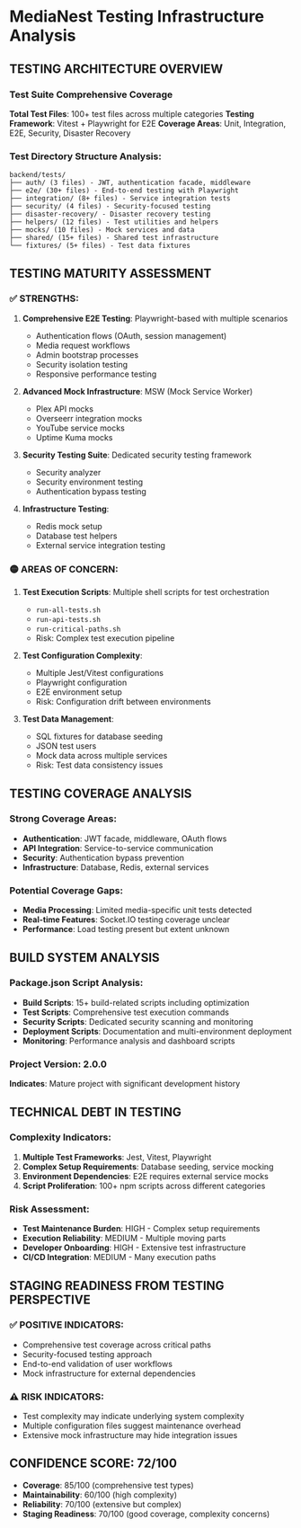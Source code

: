 # MediaNest Testing Infrastructure Analysis

## TESTING ARCHITECTURE OVERVIEW

### Test Suite Comprehensive Coverage
**Total Test Files**: 100+ test files across multiple categories
**Testing Framework**: Vitest + Playwright for E2E
**Coverage Areas**: Unit, Integration, E2E, Security, Disaster Recovery

### Test Directory Structure Analysis:
```
backend/tests/
├── auth/ (3 files) - JWT, authentication facade, middleware
├── e2e/ (30+ files) - End-to-end testing with Playwright
├── integration/ (8+ files) - Service integration tests
├── security/ (4 files) - Security-focused testing
├── disaster-recovery/ - Disaster recovery testing
├── helpers/ (12 files) - Test utilities and helpers
├── mocks/ (10 files) - Mock services and data
├── shared/ (15+ files) - Shared test infrastructure
└── fixtures/ (5+ files) - Test data fixtures
```

## TESTING MATURITY ASSESSMENT

### ✅ STRENGTHS:
1. **Comprehensive E2E Testing**: Playwright-based with multiple scenarios
   - Authentication flows (OAuth, session management)
   - Media request workflows
   - Admin bootstrap processes
   - Security isolation testing
   - Responsive performance testing

2. **Advanced Mock Infrastructure**: MSW (Mock Service Worker)
   - Plex API mocks
   - Overseerr integration mocks
   - YouTube service mocks
   - Uptime Kuma mocks

3. **Security Testing Suite**: Dedicated security testing framework
   - Security analyzer
   - Security environment testing
   - Authentication bypass testing

4. **Infrastructure Testing**: 
   - Redis mock setup
   - Database test helpers
   - External service integration testing

### 🟡 AREAS OF CONCERN:

1. **Test Execution Scripts**: Multiple shell scripts for test orchestration
   - `run-all-tests.sh`
   - `run-api-tests.sh`
   - `run-critical-paths.sh`
   - Risk: Complex test execution pipeline

2. **Test Configuration Complexity**:
   - Multiple Jest/Vitest configurations
   - Playwright configuration
   - E2E environment setup
   - Risk: Configuration drift between environments

3. **Test Data Management**:
   - SQL fixtures for database seeding
   - JSON test users
   - Mock data across multiple services
   - Risk: Test data consistency issues

## TESTING COVERAGE ANALYSIS

### Strong Coverage Areas:
- **Authentication**: JWT facade, middleware, OAuth flows
- **API Integration**: Service-to-service communication
- **Security**: Authentication bypass prevention
- **Infrastructure**: Database, Redis, external services

### Potential Coverage Gaps:
- **Media Processing**: Limited media-specific unit tests detected
- **Real-time Features**: Socket.IO testing coverage unclear
- **Performance**: Load testing present but extent unknown

## BUILD SYSTEM ANALYSIS

### Package.json Script Analysis:
- **Build Scripts**: 15+ build-related scripts including optimization
- **Test Scripts**: Comprehensive test execution commands
- **Security Scripts**: Dedicated security scanning and monitoring
- **Deployment Scripts**: Documentation and multi-environment deployment
- **Monitoring**: Performance analysis and dashboard scripts

### Project Version: 2.0.0
**Indicates**: Mature project with significant development history

## TECHNICAL DEBT IN TESTING

### Complexity Indicators:
1. **Multiple Test Frameworks**: Jest, Vitest, Playwright
2. **Complex Setup Requirements**: Database seeding, service mocking
3. **Environment Dependencies**: E2E requires external service mocks
4. **Script Proliferation**: 100+ npm scripts across different categories

### Risk Assessment:
- **Test Maintenance Burden**: HIGH - Complex setup requirements
- **Execution Reliability**: MEDIUM - Multiple moving parts
- **Developer Onboarding**: HIGH - Extensive test infrastructure
- **CI/CD Integration**: MEDIUM - Many execution paths

## STAGING READINESS FROM TESTING PERSPECTIVE

### ✅ POSITIVE INDICATORS:
- Comprehensive test coverage across critical paths
- Security-focused testing approach
- End-to-end validation of user workflows
- Mock infrastructure for external dependencies

### ⚠️ RISK INDICATORS:
- Test complexity may indicate underlying system complexity
- Multiple configuration files suggest maintenance overhead
- Extensive mock infrastructure may hide integration issues

## CONFIDENCE SCORE: 72/100
- **Coverage**: 85/100 (comprehensive test types)
- **Maintainability**: 60/100 (high complexity)
- **Reliability**: 70/100 (extensive but complex)
- **Staging Readiness**: 70/100 (good coverage, complexity concerns)